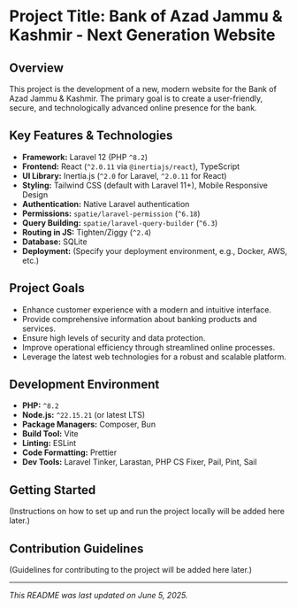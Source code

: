 # Project Title: Bank of Azad Jammu & Kashmir - Next Generation Website

## Overview

This project is the development of a new, modern website for the Bank of Azad Jammu & Kashmir. The primary goal is to create a user-friendly, secure, and technologically advanced online presence for the bank.

## Key Features & Technologies

*   **Framework:** Laravel 12 (PHP `^8.2`)
*   **Frontend:** React (`^2.0.11` via `@inertiajs/react`), TypeScript
*   **UI Library:** Inertia.js (`^2.0` for Laravel, `^2.0.11` for React)
*   **Styling:** Tailwind CSS (default with Laravel 11+), Mobile Responsive Design
*   **Authentication:** Native Laravel authentication
*   **Permissions:** `spatie/laravel-permission` (`^6.18`)
*   **Query Building:** `spatie/laravel-query-builder` (`^6.3`)
*   **Routing in JS:** Tighten/Ziggy (`^2.4`)
*   **Database:** SQLite
*   **Deployment:** (Specify your deployment environment, e.g., Docker, AWS, etc.)

## Project Goals

*   Enhance customer experience with a modern and intuitive interface.
*   Provide comprehensive information about banking products and services.
*   Ensure high levels of security and data protection.
*   Improve operational efficiency through streamlined online processes.
*   Leverage the latest web technologies for a robust and scalable platform.

## Development Environment

*   **PHP:** `^8.2`
*   **Node.js:** `^22.15.21` (or latest LTS)
*   **Package Managers:** Composer, Bun
*   **Build Tool:** Vite
*   **Linting:** ESLint
*   **Code Formatting:** Prettier
*   **Dev Tools:** Laravel Tinker, Larastan, PHP CS Fixer, Pail, Pint, Sail

## Getting Started

(Instructions on how to set up and run the project locally will be added here later.)

## Contribution Guidelines

(Guidelines for contributing to the project will be added here later.)

---

*This README was last updated on June 5, 2025.*
